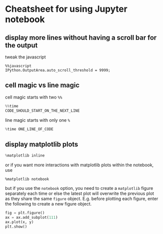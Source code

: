 # Cheatsheet for using Jupyter notebook

## display more lines without having a scroll bar for the output
tweak the javascript
```
%%javascript
IPython.OutputArea.auto_scroll_threshold = 9999;
```

## cell magic vs line magic
cell magic starts with two `%%`
```python
%%time
CODE_SHOULD_START_ON_THE_NEXT_LINE
```
line magic starts with only one `%`

```python
%time ONE_LINE_OF_CODE
```

## display matplotlib plots 
```python
%matplotlib inline
```
or if you want more interactions with matplotlib plots within the notebook, use
```
%matplotlib notebook
```
but if you use the `notebook` option, you need to create a `matplotlib` figure separately each time or else the latest plot will overwrite the previous plot as they share the same `figure` object. E.g. before plotting each figure, enter the following to create a new figure object.

```python
fig = plt.figure()
ax = ax.add_subplot(111)
ax.plot(x, y)
plt.show()
```
